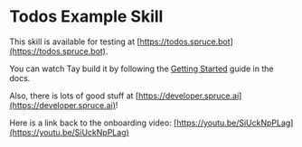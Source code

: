 # Todos Example Skill

This skill is available for testing at [https://todos.spruce.bot](https://todos.spruce.bot).

You can watch Tay build it by following the [Getting Started](https://developer.spruce.ai/#/getting-started) guide in the docs. 

Also, there is lots of good stuff at [https://developer.spruce.ai](https://developer.spruce.ai)!

Here is a link back to the onboarding video: [https://youtu.be/SiUckNpPLag](https://youtu.be/SiUckNpPLag)
